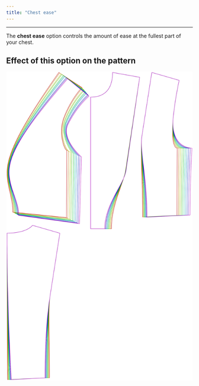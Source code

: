 ```yaml
---
title: "Chest ease"
---
```


***

The **chest ease** option controls the amount of ease at the fullest part of your chest.

## Effect of this option on the pattern

![This image shows the effect of this option by superimposing several variants that have a different value for this option](noble_chestease_sample.svg "Effect of this option on the pattern")
